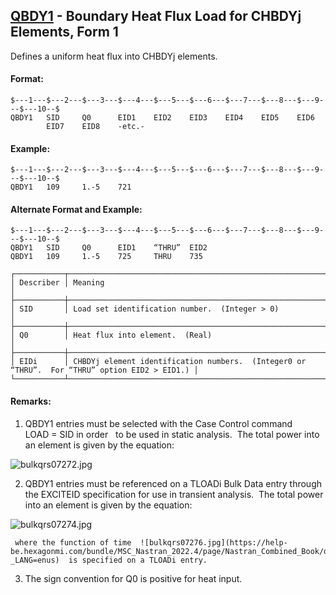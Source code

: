 ## [QBDY1](https://help.hexagonmi.com/bundle/MSC_Nastran_2022.4/page/Nastran_Combined_Book/qrg/bulkqrs/TOC.QBDY1.xhtml) - Boundary Heat Flux Load for CHBDYj Elements, Form 1

Defines a uniform heat flux into CHBDYj elements.

#### Format:<span></span>

```nastran
$---1---$---2---$---3---$---4---$---5---$---6---$---7---$---8---$---9---$---10--$
QBDY1   SID     Q0      EID1    EID2    EID3    EID4    EID5    EID6            
        EID7    EID8    -etc.-                                                  
```
#### <span></span>

#### Example:

```nastran
$---1---$---2---$---3---$---4---$---5---$---6---$---7---$---8---$---9---$---10--$
QBDY1   109     1.-5    721                                                     
```
#### Alternate Format and Example:

```nastran
$---1---$---2---$---3---$---4---$---5---$---6---$---7---$---8---$---9---$---10--$
QBDY1   SID     Q0      EID1    “THRU”  EID2                                    
QBDY1   109     1.-5    725     THRU    735                                     
```
```text
┌───────────┬───────────────────────────────────────────────────────────────────────────────────────────────┐
│ Describer │ Meaning                                                                                       │
├───────────┼───────────────────────────────────────────────────────────────────────────────────────────────┤
│ SID       │ Load set identification number.  (Integer > 0)                                                │
├───────────┼───────────────────────────────────────────────────────────────────────────────────────────────┤
│ Q0        │ Heat flux into element.  (Real)                                                               │
├───────────┼───────────────────────────────────────────────────────────────────────────────────────────────┤
│ EIDi      │ CHBDYj element identification numbers.  (Integer0 or “THRU”.  For “THRU” option EID2 > EID1.) │
└───────────┴───────────────────────────────────────────────────────────────────────────────────────────────┘
```
#### Remarks:

1. QBDY1 entries must be selected with the Case Control command LOAD = SID in order   to be used in static analysis.  The total power into an element is given by the equation:

![bulkqrs07272.jpg](https://help-be.hexagonmi.com/bundle/MSC_Nastran_2022.4/page/Nastran_Combined_Book/qrg/bulkqrs/../../../assets/bulkqrs07272.jpg?_LANG=enus)  

2. QBDY1 entries must be referenced on a TLOADi Bulk Data entry through the EXCITEID specification for use in transient analysis.  The total power into an element is given by the equation:

![bulkqrs07274.jpg](https://help-be.hexagonmi.com/bundle/MSC_Nastran_2022.4/page/Nastran_Combined_Book/qrg/bulkqrs/../../../assets/bulkqrs07274.jpg?_LANG=enus)  

     where the function of time  ![bulkqrs07276.jpg](https://help-be.hexagonmi.com/bundle/MSC_Nastran_2022.4/page/Nastran_Combined_Book/qrg/bulkqrs/../../../assets/bulkqrs07276.jpg?_LANG=enus)  is specified on a TLOADi entry.

3. The sign convention for Q0 is positive for heat input.

